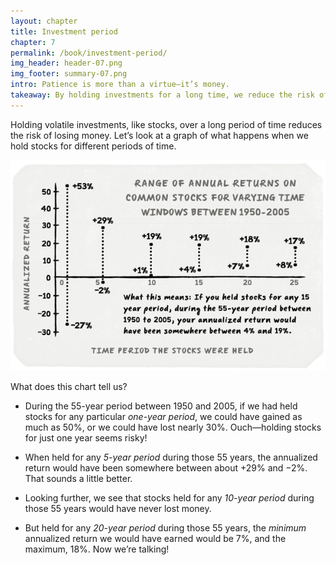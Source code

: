 ```yaml
---
layout: chapter
title: Investment period
chapter: 7
permalink: /book/investment-period/
img_header: header-07.png
img_footer: summary-07.png
intro: Patience is more than a virtue—it’s money.
takeaway: By holding investments for a long time, we reduce the risk of loss.
---
```


Holding volatile investments, like stocks,   over a long period of time reduces the risk of losing money. Let’s look at a graph of what happens when we hold stocks for different periods of time.

![](/assets/img/chart-07.png)

What does this chart tell us?

- During the 55-year period between 1950 and 2005, if we had held stocks for any particular *one-year period*, we could have gained as much as 50%, or we could have lost nearly 30%. Ouch—holding stocks for just one year seems risky!

- When held for any *5-year period* during those 55 years, the annualized return would have been somewhere between about +29% and −2%. That sounds a little better.

- Looking further, we see that stocks held for any *10-year period* during those 55 years would have never lost money.

- But held for any *20-year period* during those 55 years, the *minimum* annualized return we would have earned would be 7%, and the maximum, 18%. Now we’re talking!